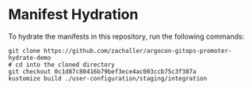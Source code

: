 # Manifest Hydration

To hydrate the manifests in this repository, run the following commands:

```shell
git clone https://github.com/zachaller/argocon-gitops-promoter-hydrate-demo
# cd into the cloned directory
git checkout 0c1d87c80416b79bef3ece4ac003ccb75c3f387a
kustomize build ./user-configuration/staging/integration
```
